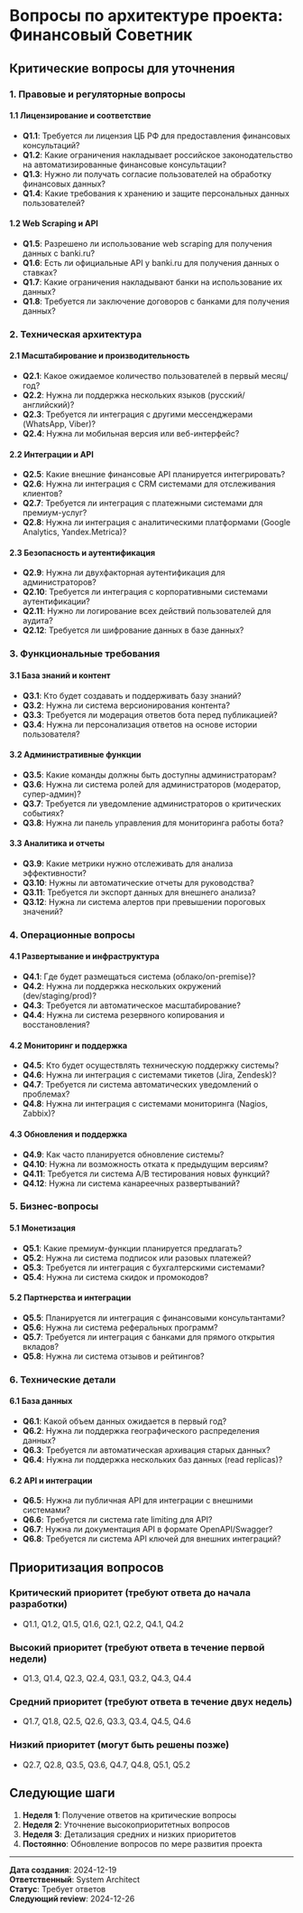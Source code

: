 # Вопросы по архитектуре проекта: Финансовый Советник

## Критические вопросы для уточнения

### 1. Правовые и регуляторные вопросы

#### 1.1 Лицензирование и соответствие
- **Q1.1**: Требуется ли лицензия ЦБ РФ для предоставления финансовых консультаций?
- **Q1.2**: Какие ограничения накладывает российское законодательство на автоматизированные финансовые консультации?
- **Q1.3**: Нужно ли получать согласие пользователей на обработку финансовых данных?
- **Q1.4**: Какие требования к хранению и защите персональных данных пользователей?

#### 1.2 Web Scraping и API
- **Q1.5**: Разрешено ли использование web scraping для получения данных с banki.ru?
- **Q1.6**: Есть ли официальные API у banki.ru для получения данных о ставках?
- **Q1.7**: Какие ограничения накладывают банки на использование их данных?
- **Q1.8**: Требуется ли заключение договоров с банками для получения данных?

### 2. Техническая архитектура

#### 2.1 Масштабирование и производительность
- **Q2.1**: Какое ожидаемое количество пользователей в первый месяц/год?
- **Q2.2**: Нужна ли поддержка нескольких языков (русский/английский)?
- **Q2.3**: Требуется ли интеграция с другими мессенджерами (WhatsApp, Viber)?
- **Q2.4**: Нужна ли мобильная версия или веб-интерфейс?

#### 2.2 Интеграции и API
- **Q2.5**: Какие внешние финансовые API планируется интегрировать?
- **Q2.6**: Нужна ли интеграция с CRM системами для отслеживания клиентов?
- **Q2.7**: Требуется ли интеграция с платежными системами для премиум-услуг?
- **Q2.8**: Нужна ли интеграция с аналитическими платформами (Google Analytics, Yandex.Metrica)?

#### 2.3 Безопасность и аутентификация
- **Q2.9**: Нужна ли двухфакторная аутентификация для администраторов?
- **Q2.10**: Требуется ли интеграция с корпоративными системами аутентификации?
- **Q2.11**: Нужно ли логирование всех действий пользователей для аудита?
- **Q2.12**: Требуется ли шифрование данных в базе данных?

### 3. Функциональные требования

#### 3.1 База знаний и контент
- **Q3.1**: Кто будет создавать и поддерживать базу знаний?
- **Q3.2**: Нужна ли система версионирования контента?
- **Q3.3**: Требуется ли модерация ответов бота перед публикацией?
- **Q3.4**: Нужна ли персонализация ответов на основе истории пользователя?

#### 3.2 Административные функции
- **Q3.5**: Какие команды должны быть доступны администраторам?
- **Q3.6**: Нужна ли система ролей для администраторов (модератор, супер-админ)?
- **Q3.7**: Требуется ли уведомление администраторов о критических событиях?
- **Q3.8**: Нужна ли панель управления для мониторинга работы бота?

#### 3.3 Аналитика и отчеты
- **Q3.9**: Какие метрики нужно отслеживать для анализа эффективности?
- **Q3.10**: Нужны ли автоматические отчеты для руководства?
- **Q3.11**: Требуется ли экспорт данных для внешнего анализа?
- **Q3.12**: Нужна ли система алертов при превышении пороговых значений?

### 4. Операционные вопросы

#### 4.1 Развертывание и инфраструктура
- **Q4.1**: Где будет размещаться система (облако/on-premise)?
- **Q4.2**: Нужна ли поддержка нескольких окружений (dev/staging/prod)?
- **Q4.3**: Требуется ли автоматическое масштабирование?
- **Q4.4**: Нужна ли система резервного копирования и восстановления?

#### 4.2 Мониторинг и поддержка
- **Q4.5**: Кто будет осуществлять техническую поддержку системы?
- **Q4.6**: Нужна ли интеграция с системами тикетов (Jira, Zendesk)?
- **Q4.7**: Требуется ли система автоматических уведомлений о проблемах?
- **Q4.8**: Нужна ли интеграция с системами мониторинга (Nagios, Zabbix)?

#### 4.3 Обновления и поддержка
- **Q4.9**: Как часто планируется обновление системы?
- **Q4.10**: Нужна ли возможность отката к предыдущим версиям?
- **Q4.11**: Требуется ли система A/B тестирования новых функций?
- **Q4.12**: Нужна ли система канареечных развертываний?

### 5. Бизнес-вопросы

#### 5.1 Монетизация
- **Q5.1**: Какие премиум-функции планируется предлагать?
- **Q5.2**: Нужна ли система подписок или разовых платежей?
- **Q5.3**: Требуется ли интеграция с бухгалтерскими системами?
- **Q5.4**: Нужна ли система скидок и промокодов?

#### 5.2 Партнерства и интеграции
- **Q5.5**: Планируется ли интеграция с финансовыми консультантами?
- **Q5.6**: Нужна ли система реферальных программ?
- **Q5.7**: Требуется ли интеграция с банками для прямого открытия вкладов?
- **Q5.8**: Нужна ли система отзывов и рейтингов?

### 6. Технические детали

#### 6.1 База данных
- **Q6.1**: Какой объем данных ожидается в первый год?
- **Q6.2**: Нужна ли поддержка географического распределения данных?
- **Q6.3**: Требуется ли автоматическая архивация старых данных?
- **Q6.4**: Нужна ли поддержка нескольких баз данных (read replicas)?

#### 6.2 API и интеграции
- **Q6.5**: Нужна ли публичная API для интеграции с внешними системами?
- **Q6.6**: Требуется ли система rate limiting для API?
- **Q6.7**: Нужна ли документация API в формате OpenAPI/Swagger?
- **Q6.8**: Требуется ли система API ключей для внешних интеграций?

## Приоритизация вопросов

### Критический приоритет (требуют ответа до начала разработки)
- Q1.1, Q1.2, Q1.5, Q1.6, Q2.1, Q2.2, Q4.1, Q4.2

### Высокий приоритет (требуют ответа в течение первой недели)
- Q1.3, Q1.4, Q2.3, Q2.4, Q3.1, Q3.2, Q4.3, Q4.4

### Средний приоритет (требуют ответа в течение двух недель)
- Q1.7, Q1.8, Q2.5, Q2.6, Q3.3, Q3.4, Q4.5, Q4.6

### Низкий приоритет (могут быть решены позже)
- Q2.7, Q2.8, Q3.5, Q3.6, Q4.7, Q4.8, Q5.1, Q5.2

## Следующие шаги

1. **Неделя 1**: Получение ответов на критические вопросы
2. **Неделя 2**: Уточнение высокоприоритетных вопросов
3. **Неделя 3**: Детализация средних и низких приоритетов
4. **Постоянно**: Обновление вопросов по мере развития проекта

---

**Дата создания**: 2024-12-19  
**Ответственный**: System Architect  
**Статус**: Требует ответов  
**Следующий review**: 2024-12-26

